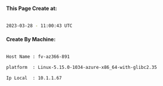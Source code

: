 
   
#### This Page Create at:

```bash

2023-03-28 - 11:00:43 UTC

```

#### Create By Machine:

```bash

Host Name : fv-az366-891

platform  : Linux-5.15.0-1034-azure-x86_64-with-glibc2.35

Ip Local  : 10.1.1.67

```

